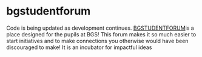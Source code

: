 # bgstudentforum
Code is being updated as development continues. <a href="www.bgstudentforum.com">BGSTUDENTFORUM</a>is a place designed for the pupils at BGS! This forum makes it so much easier to start initiatives and to make connections you otherwise would have been discouraged to make! It is an incubator for impactful ideas
